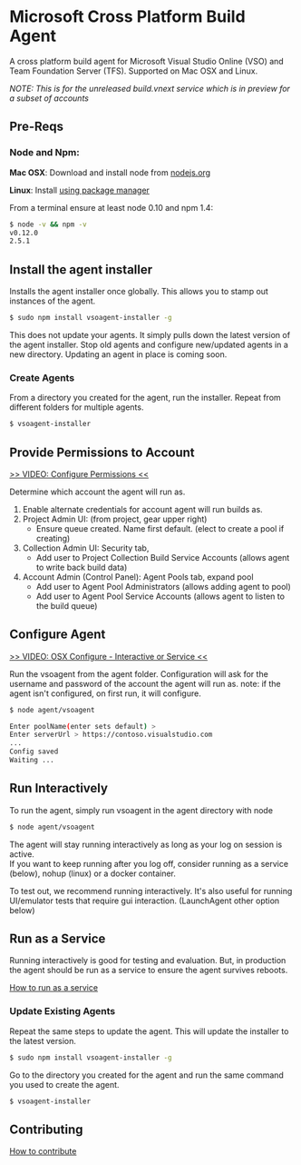 # Microsoft Cross Platform Build Agent

A cross platform build agent for Microsoft Visual Studio Online (VSO) and Team Foundation Server (TFS).  Supported on Mac OSX and Linux.

*NOTE: This is for the unreleased build.vnext service which is in preview for a subset of accounts*

## Pre-Reqs

### Node and Npm:
**Mac OSX**: Download and install node from [nodejs.org](http://nodejs.org/)

**Linux**: Install [using package manager](https://github.com/joyent/node/wiki/Installing-Node.js-via-package-manager)

From a terminal ensure at least node 0.10 and npm 1.4:
```bash
$ node -v && npm -v
v0.12.0
2.5.1
```

## Install the agent installer

Installs the agent installer once globally.  This allows you to stamp out instances of the agent.

```bash
$ sudo npm install vsoagent-installer -g
```

This does not update your agents.  It simply pulls down the latest version of the agent installer.
Stop old agents and configure new/updated agents in a new directory.
Updating an agent in place is coming soon.

### Create Agents

From a directory you created for the agent, run the installer.  Repeat from different folders for multiple agents.

```bash
$ vsoagent-installer
```

## Provide Permissions to Account

[>> VIDEO:  Configure Permissions <<](http://youtu.be/VgRpl67nOKU)

Determine which account the agent will run as.

   1. Enable alternate credentials for account agent will run builds as.
   2. Project Admin UI: (from project, gear upper right) 
      * Ensure queue created.  Name first default. (elect to create a pool if creating)
   3. Collection Admin UI: Security tab, 
      * Add user to Project Collection Build Service Accounts (allows agent to write back build data)
   4. Account Admin (Control Panel): Agent Pools tab, expand pool
      * Add user to Agent Pool Administrators (allows adding agent to pool)
      * Add user to Agent Pool Service Accounts (allows agent to listen to the build queue)

## Configure Agent

[>> VIDEO:  OSX Configure - Interactive or Service <<](http://youtu.be/ILJlYGYbXtA)

Run the vsoagent from the agent folder.
Configuration will ask for the username and password of the account the agent will run as.
note: if the agent isn't configured, on first run, it will configure.

```bash
$ node agent/vsoagent

Enter poolName(enter sets default) > 
Enter serverUrl > https://contoso.visualstudio.com
...
Config saved
Waiting ...
```

## Run Interactively

To run the agent, simply run vsoagent in the agent directory with node

```bash
$ node agent/vsoagent
```

The agent will stay running interactively as long as your log on session is active.  
If you want to keep running after you log off, consider running as a service (below), nohup (linux) or a docker container.

To test out, we recommend running interactively.  It's also useful for running UI/emulator tests that require gui interaction.  (LaunchAgent other option below)

## Run as a Service

Running interactively is good for testing and evaluation.  But, in production the agent should be run as a service
to ensure the agent survives reboots.

[How to run as a service](docs/service.md)

### Update Existing Agents

Repeat the same steps to update the agent.  This will update the installer to the latest version.

```bash
$ sudo npm install vsoagent-installer -g
```

Go to the directory you created for the agent and run the same command you used to create the agent.

```bash
$ vsoagent-installer
```

## Contributing

[How to contribute](docs/contribute.md)
